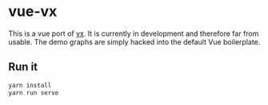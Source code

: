 # vue-vx

This is a vue port of [vx](https://github.com/hshoff/vx/).
It is currently in development and therefore far from usable. The demo graphs
are simply hacked into the default Vue boilerplate.

## Run it
```bash
yarn install
yarn run serve
```